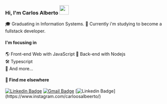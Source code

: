 ### Hi, I'm Carlos Alberto <img src="https://media.giphy.com/media/hvRJCLFzcasrR4ia7z/giphy.gif" width="30" >

🎓 Graduating in Information Systems.
🚀 Currently i'm studying to become a fullstack developer.

#### I'm focusing in
🌎 Front-end Web with JavaScript 
📡 Back-end with Nodejs  
🛠️ Typescript  
🧰 And more...  


#### 💬 Find me elsewhere

[![Linkedin Badge](https://img.shields.io/badge/-Linkedin-blue?style=flat-square&logo=Linkedin&logoColor=white&link=https://www.linkedin.com/in/carlos-justo/)](https://www.linkedin.com/in/carlos-justo/) 
[![Gmail Badge](https://img.shields.io/badge/-carlosjustodev@gmail.com-c14438?style=flat-square&logo=Gmail&logoColor=white&link=mailto:carlosjustodev@gmail.com)](mailto:carlosjustodev@gmail.com)
[![Linkedin Badge]("https://img.shields.io/badge/instagram-%23E4405F.svg?&style=flat-square&logo=instagram&logoColor=white")](https://www.instagram.com/carloosalbeerto/)